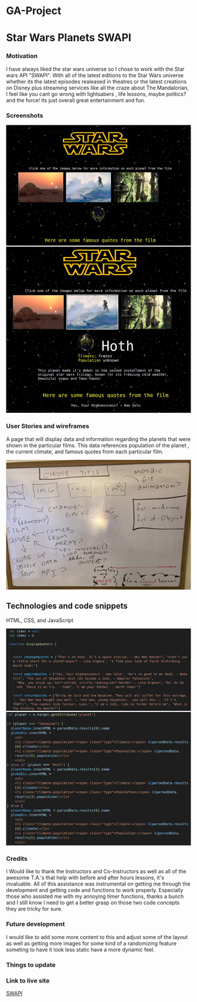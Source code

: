 # GA-Project

# Star Wars Planets SWAPI

### Motivation

I have always liked the star wars universe so I chose to work with the Star wars API
"SWAPI". With all of the latest editions to the Star Wars universe whether its the latest episodes realeased in theatres or the latest creations on Disney plus streaming services like all the craze about The Mandalorian, I feel like you cant go wrong with lightsabers , life lessons, maybe politics? and the force! Its just overall great entertainment and fun.

### Screenshots

![descriptive text](/images/ss1.jpeg)
![descriptive text](/images/ss2.jpeg)


### User Stories and wireframes

A page that will display data and information regarding the planets that were shown in the particular films. This data references population of the planet , the current climate, and famous quotes from each particular film.

![descriptive text](/images/wireframemockup.jpeg)

## Technologies and code snippets

HTML, CSS, and JavaScript

![descriptive text](/images/snippets1.jpeg)
![descriptive text](/images/snippets2.jpeg)


### Credits

I Would like to thank the Instructors and Co-Instructors as well as all of the awesome 
T.A.'s that help with before and after hours lessons, it's invaluable. All of this assistance was instrumental on getting me through the development and getting code and functions to work properly. Especially those who assisted me with my annoying timer functions, thanks a bunch and I still know I need to get a better grasp on those two code concepts they are tricky for sure.


### Future development

I would like to add some more content to this and adjust some of the layout as well as getting more images for some kind of a randomizing feature someting to have it look less static have a more dynamic feel.

### Things to update

### Link to live site
[SWAPI](https://mightycesario.github.io/GA-SWAPI-Project1/)

